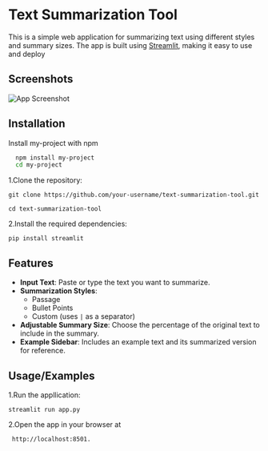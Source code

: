 
# Text Summarization Tool

This is a simple web application for summarizing text using different styles and summary sizes. The app is built using [Streamlit](https://streamlit.io/), making it easy to use and deploy

## Screenshots

![App Screenshot]("C:\Users\mahes\Pictures\{9CDBBE9D-229D-421F-8460-2952B8F26C78}.png")


## Installation

Install my-project with npm

```bash
  npm install my-project
  cd my-project
```
   1.Clone the repository:
    
    git clone https://github.com/your-username/text-summarization-tool.git
    
    cd text-summarization-tool

2.Install the required dependencies:
 
     
    pip install streamlit 
## Features



- **Input Text**: Paste or type the text you want to summarize.
- **Summarization Styles**:
  - Passage
  - Bullet Points
  - Custom (uses `|` as a separator)
- **Adjustable Summary Size**: Choose the percentage of the original text to include in the summary.
- **Example Sidebar**: Includes an example text and its summarized version for reference.


## Usage/Examples

1.Run the appllication:


   
   
    streamlit run app.py

   
   
   
2.Open the app in your browser at 



     http://localhost:8501.

